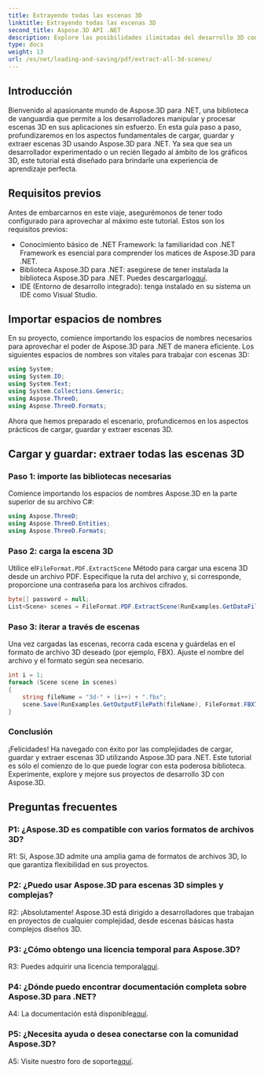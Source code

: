 ```yaml
---
title: Extrayendo todas las escenas 3D
linktitle: Extrayendo todas las escenas 3D
second_title: Aspose.3D API .NET
description: Explore las posibilidades ilimitadas del desarrollo 3D con Aspose.3D para .NET. Cargue, guarde y extraiga escenas sin esfuerzo.
type: docs
weight: 13
url: /es/net/loading-and-saving/pdf/extract-all-3d-scenes/
---
```

## Introducción

Bienvenido al apasionante mundo de Aspose.3D para .NET, una biblioteca de vanguardia que permite a los desarrolladores manipular y procesar escenas 3D en sus aplicaciones sin esfuerzo. En esta guía paso a paso, profundizaremos en los aspectos fundamentales de cargar, guardar y extraer escenas 3D usando Aspose.3D para .NET. Ya sea que sea un desarrollador experimentado o un recién llegado al ámbito de los gráficos 3D, este tutorial está diseñado para brindarle una experiencia de aprendizaje perfecta.

## Requisitos previos

Antes de embarcarnos en este viaje, asegurémonos de tener todo configurado para aprovechar al máximo este tutorial. Estos son los requisitos previos:

- Conocimiento básico de .NET Framework: la familiaridad con .NET Framework es esencial para comprender los matices de Aspose.3D para .NET.
-  Biblioteca Aspose.3D para .NET: asegúrese de tener instalada la biblioteca Aspose.3D para .NET. Puedes descargarlo[aquí](https://releases.aspose.com/3d/net/).
- IDE (Entorno de desarrollo integrado): tenga instalado en su sistema un IDE como Visual Studio.

## Importar espacios de nombres

En su proyecto, comience importando los espacios de nombres necesarios para aprovechar el poder de Aspose.3D para .NET de manera eficiente. Los siguientes espacios de nombres son vitales para trabajar con escenas 3D:

```csharp
using System;
using System.IO;
using System.Text;
using System.Collections.Generic;
using Aspose.ThreeD;
using Aspose.ThreeD.Formats;
```

Ahora que hemos preparado el escenario, profundicemos en los aspectos prácticos de cargar, guardar y extraer escenas 3D.

## Cargar y guardar: extraer todas las escenas 3D

### Paso 1: importe las bibliotecas necesarias

Comience importando los espacios de nombres Aspose.3D en la parte superior de su archivo C#:

```csharp
using Aspose.ThreeD;
using Aspose.ThreeD.Entities;
using Aspose.ThreeD.Formats;
```

### Paso 2: carga la escena 3D

 Utilice el`FileFormat.PDF.ExtractScene` Método para cargar una escena 3D desde un archivo PDF. Especifique la ruta del archivo y, si corresponde, proporcione una contraseña para los archivos cifrados.

```csharp
byte[] password = null;
List<Scene> scenes = FileFormat.PDF.ExtractScene(RunExamples.GetDataFilePath("House_Design.pdf"), password);
```

### Paso 3: iterar a través de escenas

Una vez cargadas las escenas, recorra cada escena y guárdelas en el formato de archivo 3D deseado (por ejemplo, FBX). Ajuste el nombre del archivo y el formato según sea necesario.

```csharp
int i = 1;
foreach (Scene scene in scenes)
{
    string fileName = "3d-" + (i++) + ".fbx";
    scene.Save(RunExamples.GetOutputFilePath(fileName), FileFormat.FBX7400ASCII);
}
```

### Conclusión

¡Felicidades! Ha navegado con éxito por las complejidades de cargar, guardar y extraer escenas 3D utilizando Aspose.3D para .NET. Este tutorial es sólo el comienzo de lo que puede lograr con esta poderosa biblioteca. Experimente, explore y mejore sus proyectos de desarrollo 3D con Aspose.3D.

## Preguntas frecuentes

### P1: ¿Aspose.3D es compatible con varios formatos de archivos 3D?

R1: Sí, Aspose.3D admite una amplia gama de formatos de archivos 3D, lo que garantiza flexibilidad en sus proyectos.

### P2: ¿Puedo usar Aspose.3D para escenas 3D simples y complejas?

R2: ¡Absolutamente! Aspose.3D está dirigido a desarrolladores que trabajan en proyectos de cualquier complejidad, desde escenas básicas hasta complejos diseños 3D.

### P3: ¿Cómo obtengo una licencia temporal para Aspose.3D?

 R3: Puedes adquirir una licencia temporal[aquí](https://purchase.aspose.com/temporary-license/).

### P4: ¿Dónde puedo encontrar documentación completa sobre Aspose.3D para .NET?

 A4: La documentación está disponible[aquí](https://reference.aspose.com/3d/net/).

### P5: ¿Necesita ayuda o desea conectarse con la comunidad Aspose.3D?

 A5: Visite nuestro foro de soporte[aquí](https://forum.aspose.com/c/3d/18).